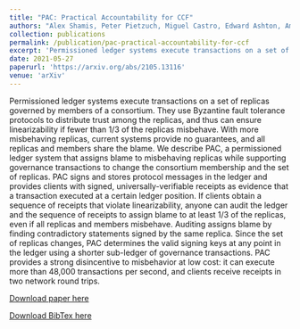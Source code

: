 ```yaml
---
title: "PAC: Practical Accountability for CCF"
authors: "Alex Shamis, Peter Pietzuch, Miguel Castro, Edward Ashton, Amaury Chamayou, Sylvan Clebsch, Antoine Delignat-Lavaud, Cedric Fournet, Matthew Kerner, Julien Maffre, Manuel Costa, Mark Russinovich"
collection: publications
permalink: /publication/pac-practical-accountability-for-ccf
excerpt: 'Permissioned ledger systems execute transactions on a set of replicas governed by members of a consortium. They use Byzantine fault tolerance protocols to distribute trust among the replicas, and thus can ensure linearizability if fewer than 1/3 of the replicas misbehave. With more misbehaving replicas, current systems provide no guarantees, and all replicas and members share the blame.'
date: 2021-05-27
paperurl: 'https://arxiv.org/abs/2105.13116'
venue: 'arXiv'
---
```

Permissioned ledger systems execute transactions on a set of replicas governed by members of a consortium. They use Byzantine fault tolerance protocols to distribute trust among the replicas, and thus can ensure linearizability if fewer than 1/3 of the replicas misbehave. With more misbehaving replicas, current systems provide no guarantees, and all replicas and members share the blame.
We describe PAC, a permissioned ledger system that assigns blame to misbehaving replicas while supporting governance transactions to change the consortium membership and the set of replicas. PAC signs and stores protocol messages in the ledger and provides clients with signed, universally-verifiable receipts as evidence that a transaction executed at a certain ledger position. If clients obtain a sequence of receipts that violate linearizability, anyone can audit the ledger and the sequence of receipts to assign blame to at least 1/3 of the replicas, even if all replicas and members misbehave. Auditing assigns blame by finding contradictory statements signed by the same replica. Since the set of replicas changes, PAC determines the valid signing keys at any point in the ledger using a shorter sub-ledger of governance transactions. PAC provides a strong disincentive to misbehavior at low cost: it can execute more than 48,000 transactions per second, and clients receive receipts in two network round trips.

[Download paper here](https://arxiv.org/pdf/2105.13116)

[Download BibTex here](https://scholar.googleusercontent.com/scholar.bib?q=info:3ZSO78UgMLkJ:scholar.google.com/&output=citation&scisdr=CgXs4J7KEPeV50riMFs:AAGBfm0AAAAAYMzkKFu29JOtru54aEqHNwpdPk3w5Sli&scisig=AAGBfm0AAAAAYMzkKDSpx4-Dz7OuY8Uezr0TUY1iUFpK&scisf=4&ct=citation&cd=-1&hl=en)
